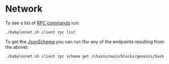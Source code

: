 # Network

To see a list of [RPC commands](https://tezos.gitlab.io/developer/rpc.html) run:

```
./babylonnet.sh client rpc list
```

To get the [JsonSchema](https://json-schema.org/) you can run (for any of the endpoints resulting from the above):

```
./babylonnet.sh client rpc schema get /chains/main/blocks/genesis/hash
```
